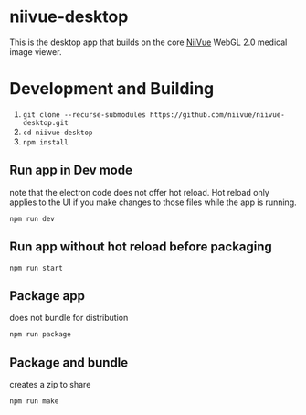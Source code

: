 # niivue-desktop

This is the desktop app that builds on the core [NiiVue](https://github.com/niivue/niivue) WebGL 2.0 medical image viewer. 

# Development and Building

1. `git clone --recurse-submodules https://github.com/niivue/niivue-desktop.git`
2. `cd niivue-desktop`
3. `npm install`

## Run app in Dev mode

note that the electron code does not offer hot reload. Hot reload only applies to the UI if you make changes to those files while the app is running. 

```
npm run dev
```

## Run app without hot reload before packaging 

```
npm run start
```

## Package app

does not bundle for distribution

```
npm run package
```

## Package and bundle

creates a zip to share

```
npm run make
```



## 
